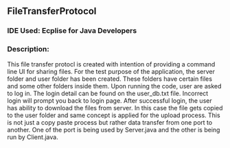 ## FileTransferProtocol

### IDE Used: Ecplise for Java Developers

### Description:
This file transfer protocl is created with intention of providing a command line UI for sharing files. For the test purpose of the application, the server folder and user folder has been created. These folders have certain files and some other folders inside them. Upon running the code, user are asked to log in. The login detail can be found on the user_db.txt file. Incorrect login will prompt you back to login page. After successful login, the user has ability to download the files from server. In this case the file gets copied to the user folder and same concept is applied for the upload process. This is not just a copy paste process but rather data transfer from one port to another. One of the port is being used by Server.java and the other is being run by Client.java.